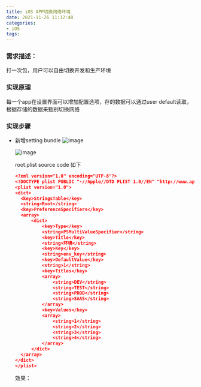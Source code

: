 ```yaml
---
title: iOS APP切换网络环境
date: 2021-11-26 11:12:48
categories: 
- iOS
tags:
---
```


 ### 需求描述：

打一次包，用户可以自由切换开发和生产环境

### 实现原理

每一个app在设置界面可以增加配置选项，存的数据可以通过user default读取，根据存储的数据来甄别切换网络

### 实现步骤

- 新增setting bundle ![image](https://img-blog.csdn.net/20140324110122843?watermark/2/text/aHR0cDovL2Jsb2cuY3Nkbi5uZXQvbm9nb2Rvc3M=/font/5a6L5L2T/fontsize/400/fill/I0JBQkFCMA==/dissolve/70/gravity/SouthEast)

  ![image](https://img-blog.csdn.net/20140324110154343?watermark/2/text/aHR0cDovL2Jsb2cuY3Nkbi5uZXQvbm9nb2Rvc3M=/font/5a6L5L2T/fontsize/400/fill/I0JBQkFCMA==/dissolve/70/gravity/SouthEast)

  root.plist source code 如下

  ```json
  <?xml version="1.0" encoding="UTF-8"?>
  <!DOCTYPE plist PUBLIC "-//Apple//DTD PLIST 1.0//EN" "http://www.apple.com/DTDs/PropertyList-1.0.dtd">
  <plist version="1.0">
  <dict>
  	<key>StringsTable</key>
  	<string>Root</string>
  	<key>PreferenceSpecifiers</key>
  	<array>
  		<dict>
  			<key>Type</key>
  			<string>PSMultiValueSpecifier</string>
  			<key>Title</key>
  			<string>环境</string>
  			<key>Key</key>
  			<string>env_key</string>
  			<key>DefaultValue</key>
  			<string>1</string>
  			<key>Titles</key>
  			<array>
  				<string>DEV</string>
  				<string>TEST</string>
  				<string>PROD</string>
  				<string>SAAS</string>
  			</array>
  			<key>Values</key>
  			<array>
  				<string>1</string>
  				<string>2</string>
  				<string>3</string>
  				<string>4</string>
  			</array>
  		</dict>
  	</array>
  </dict>
  </plist>
  
  ```

  效果：